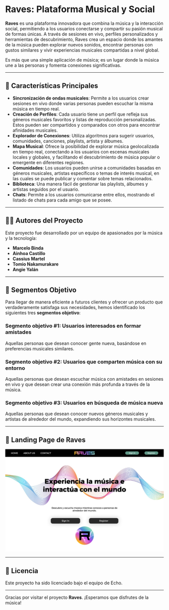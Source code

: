 # Raves: Plataforma Musical y Social

**Raves** es una plataforma innovadora que combina la música y la interacción social, permitiendo a los usuarios conectarse y compartir su pasión musical de formas únicas. A través de sesiones en vivo, perfiles personalizados y herramientas de descubrimiento, Raves crea un espacio donde los amantes de la música pueden explorar nuevos sonidos, encontrar personas con gustos similares y vivir experiencias musicales compartidas a nivel global. 

Es más que una simple aplicación de música; es un lugar donde la música une a las personas y fomenta conexiones significativas.

---

## 🚀 **Características Principales**

- **Sincronización de ondas musicales**: Permite a los usuarios crear sesiones en vivo donde varias personas pueden escuchar la misma música en tiempo real.
- **Creación de Perfiles**: Cada usuario tiene un perfil que refleja sus géneros musicales favoritos y listas de reproducción personalizadas. Estos pueden ser compartidos y comparados con otros para encontrar afinidades musicales.
- **Explorador de Conexiones**: Utiliza algoritmos para sugerir usuarios, comunidades, canciones, playlists, artista y álbumes.
- **Mapa Musical**: Ofrece la posibilidad de explorar música geolocalizada en tiempo real, conectando a los usuarios con escenas musicales locales y globales, y facilitando el descubrimiento de música popular o emergente en diferentes regiones.
- **Comunidades**: Los usuarios pueden unirse a comunidades basadas en géneros musicales, artistas específicos o temas de interés musical, en las cuales se puede publicar y comentar sobre temas relacionados.
- **Biblioteca**: Una manera fácil de gestionar las playlists, álbumes y artistas seguidos por el usuario.
- **Chats**: Permite a los usuarios comunicarse entre ellos, mostrando el listado de chats para cada amigo que se posee.

---

## 👩‍💻 **Autores del Proyecto**

Este proyecto fue desarrollado por un equipo de apasionados por la música y la tecnología:

- **Marcelo Binda**
- **Ainhoa Castillo**
- **Cassius Martel**
- **Tomio Nakamurakare**
- **Angie Yalán**

---

## 🎯 **Segmentos Objetivo**

Para llegar de manera eficiente a futuros clientes y ofrecer un producto que verdaderamente satisfaga sus necesidades, hemos identificado los siguientes tres **segmentos objetivo**:

### Segmento objetivo #1: **Usuarios interesados en formar amistades**
Aquellas personas que desean conocer gente nueva, basándose en preferencias musicales similares.

### Segmento objetivo #2: **Usuarios que comparten música con su entorno**
Aquellas personas que desean escuchar música con amistades en sesiones en vivo y que desean crear una conexión más profunda a través de la música.

### Segmento objetivo #3: **Usuarios en búsqueda de música nueva**
Aquellas personas que desean conocer nuevos géneros musicales y artistas de alrededor del mundo, expandiendo sus horizontes musicales.

---

## 📱 **Landing Page de Raves**

![Captura de Pantalla](../src/images/interfaz_web.jpeg)

---

## 📄 **Licencia**

Este proyecto ha sido licenciado bajo el equipo de Echo.

---

Gracias por visitar el proyecto **Raves**. ¡Esperamos que disfrutes de la música!
